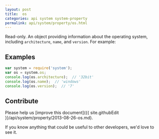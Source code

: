 ```yaml
---
layout: post
title:  os
categories: api system system-property
permalink: api/system/property/os.html
---
```


Read-only. An object providing information about the operating system, including `architecture`, `name`, and `version`. For example:

## Examples

```javascript
var system = require('system');
var os = system.os;
console.log(os.architecture);  // '32bit'
console.log(os.name);  // 'windows'
console.log(os.version);  // '7'
```

## Contribute

Please help us [improve this document]({{ site.githubEdit }}/api/system/property/2013-08-26-os.md).

If you know anything that could be useful to other developers, we'd love to see it.


